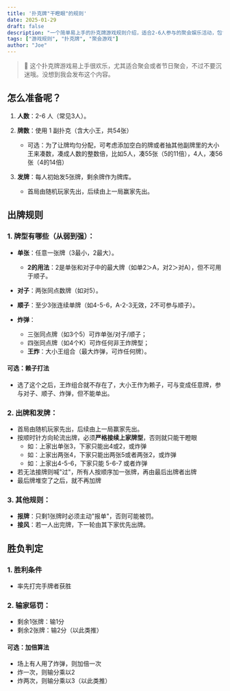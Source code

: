 ```yaml
---
title: '扑克牌"干瞪眼"的规则'
date: 2025-01-29
draft: false
description: "一个简单易上手的扑克牌游戏规则介绍，适合2-6人参与的聚会娱乐活动，包含详细的准备步骤、出牌规则和胜负判定说明。"
tags: ["游戏规则", "扑克牌", "聚会游戏"]
author: "Joe"
---
```


> 📌 这个扑克牌游戏易上手很欢乐，尤其适合聚会或者节日聚会，不过不要沉迷哦。没想到我会发布这个内容。

## 怎么准备呢？

1. **人数**：2-6 人（常见3人）。

2. **牌数**：使用 1 副扑克（含大小王，共54张）
   - 可选：为了让牌均匀分配，可考虑添加空白的牌或者抽其他副牌里的大小王来凑数，凑成人数的整数倍，比如5人，凑55张（5的11倍），4人，凑56张（4的14倍）

3. **发牌**：每人初始发5张牌，剩余牌作为牌库。
   - 首局由随机玩家先出，后续由上一局赢家先出。

## 出牌规则

### 1. 牌型有哪些（从弱到强）：

- **单张**：任意一张牌（3最小，2最大）。
  - **2的用法**：2是单张和对子中的最大牌（如单2＞A，对2＞对A），但不可用于顺子。

- **对子**：两张同点数牌（如对5）。

- **顺子**：至少3张连续单牌（如4-5-6，A-2-3无效，2不可参与顺子）。

- **炸弹**：
  - 三张同点牌（如3个5）可炸单张/对子/顺子；
  - 四张同点牌（如4个K）可炸任何非王炸牌型；
  - **王炸**：大小王组合（最大炸弹，可炸任何牌）。

#### 可选：赖子打法
- 选了这个之后，王炸组合就不存在了，大小王作为赖子，可与变成任意牌，参与对子、顺子、炸弹，但不能单出。

### 2. 出牌和发牌：

- 首局由随机玩家先出，后续由上一局赢家先出。
- 按顺时针方向轮流出牌，必须**严格接续上家牌型**，否则就只能干瞪眼
  - 如：上家出单张3，下家只能出4或2，或炸弹
  - 如：上家出两张4，下家只能出两张5或者两张2，或炸弹
  - 如：上家出4-5-6，下家只能 5-6-7 或者炸弹
- 若无法接牌则喊"过"，所有人按顺序加一张牌，再由最后出牌者出牌
- 最后牌堆空了之后，就不再加牌

### 3. 其他规则：

- **报牌**：只剩1张牌时必须主动"报单"，否则可能被罚。
- **接风**：若一人出完牌，下一轮由其下家优先出牌。

## 胜负判定

### 1. 胜利条件
- 率先打完手牌者获胜

### 2. 输家惩罚：
- 剩余1张牌：输1分
- 剩余2张牌：输2分（以此类推）

#### 可选：加倍算法
- 场上有人用了炸弹，则加倍一次
- 炸一次，则输分乘以2
- 炸两次，则输分乘以3（以此类推） 